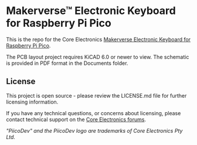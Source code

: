# Makerverse™ Electronic Keyboard for Raspberry Pi Pico

This is the repo for the Core Electronics [Makerverse Electronic Keyboard for Raspberry Pi Pico](https://core-electronics.com.au/catalog/product/view/sku/ce08494).

The PCB layout project requires KiCAD 6.0 or newer to view. The schematic is provided in PDF format in the Documents folder.

## License
This project is open source - please review the LICENSE.md file for further licensing information.

If you have any technical questions, or concerns about licensing, please contact technical support on the [Core Electronics forums](https://forum.core-electronics.com.au/).

*\"PiicoDev\" and the PiicoDev logo are trademarks of Core Electronics Pty Ltd.*
